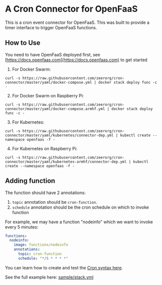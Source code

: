 # A Cron Connector for OpenFaaS

This is a cron event connector for OpenFaaS. This was built to provide a timer interface to trigger OpenFaaS functions.

## How to Use

You need to have OpenFaaS deployed first, see [https://docs.openfaas.com](https://docs.openfaas.com) to get started

1. For Docker Swarm: 
```
curl -s https://raw.githubusercontent.com/zeerorg/cron-connector/master/yaml/docker-compose.yml | docker stack deploy func -c -
```
2. For Docker Swarm on Raspberry Pi: 
```
curl -s https://raw.githubusercontent.com/zeerorg/cron-connector/master/yaml/docker-compose.armhf.yml | docker stack deploy func -c -
```
3. For Kubernetes:
```
curl -s https://raw.githubusercontent.com/zeerorg/cron-connector/master/yaml/kubernetes/connector-dep.yml | kubectl create --namespace openfaas -f -
```
4. For Kubernetes on Raspberry Pi: 
```
curl -s https://raw.githubusercontent.com/zeerorg/cron-connector/master/yaml/kubernetes-armhf/connector-dep.yml | kubectl create --namespace openfaas -f -
```

## Adding function

The function should have 2 annotations:

1. `topic` annotation should be `cron-function`.
2. `schedule` annotation should be the cron schedule on which to invoke function

For example, we may have a function "nodeinfo" which we want to invoke every 5 minutes:

```yaml
functions:
  nodeinfo:
    image: functions/nodeinfo
    annotations:
      topic: cron-function
      schedule: "*/5 * * * *"
```

You can learn how to create and test the [Cron syntax here](https://crontab.guru/every-5-minutes).

See the full example here: [sample/stack.yml](sample/stack.yml)
